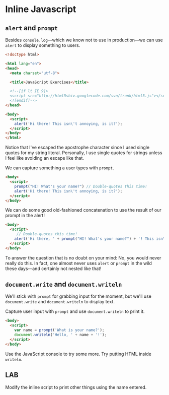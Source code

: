 # Inline Javascript

## `alert` and `prompt`

Besides `console.log`—which we know not to use in production—we can use `alert` to display something to users.

```html
<!doctype html>

<html lang="en">
<head>
  <meta charset="utf-8">

  <title>JavaScript Exercises</title>

  <!--[if lt IE 9]>
  <script src="http://html5shiv.googlecode.com/svn/trunk/html5.js"></script>
  <![endif]-->
</head>

<body>
  <script>
    alert('Hi there! This isn\'t annoying, is it?');
  </script>
</body>
</html>
```

Notice that I've escaped the apostrophe character since I used single quotes for my string literal. Personally, I use single quotes for strings unless I feel like avoiding an escape like that.

We can capture something a user types with `prompt`.

```html
<body>
  <script>
    prompt("HI! What's your name?") // Double-quotes this time!
    alert('Hi there! This isn\'t annoying, is it?');
  </script>
</body>
```

We can do some good old-fashioned concatenation to use the result of our prompt in the alert!

```html
<body>
  <script>
     // Double-quotes this time!
    alert('Hi there, ' + prompt("HI! What's your name?") + '! This isn\'t annoying, is it?');
  </script>
</body>
```

To answer the question that is no doubt on your mind: No, you would never really do this. In fact, one almost never uses `alert` or `prompt` in the wild these days—and certainly not nested like that!

## `document.write` and `document.writeln`

We'll stick with `prompt` for grabbing input for the moment, but we'll use `document.write` and `document.writeln` to display text.

Capture user input with `prompt` and use `document.writeln` to print it.

```html
<body>
  <script>
    var name = prompt('What is your name?');
    document.writeln('Hello, ' + name + '!');
  </script>
</body>
```

Use the JavaScript console to try some more. Try putting HTML inside `writeln`.

## LAB

Modify the inline script to print other things using the name entered.
